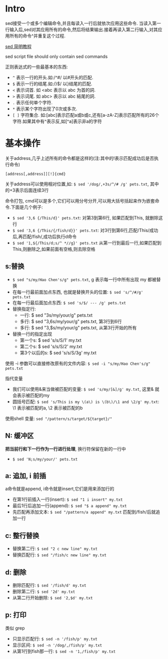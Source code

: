 # Intro
sed接受一个或多个编辑命令,并且每读入一行后就依次应用这些命令.
当读入第一行输入后,sed对其应用所有的命令,然后将结果输出.接着再读入第二行输入,对其应用所有的命令^并重复这个过程.

[sed 简明教程](http://coolshell.cn/articles/9104.html)

sed script file should only contain sed commands

正则表达式的一些最基本的东西:

- `^` 表示一行的开头.如:/^#/ 以#开头的匹配.
- `$` 表示一行的结尾.如:/}$/ 以}结尾的匹配.
- `<` 表示词首. 如 \<abc 表示以 abc 为首的詞.
- `>` 表示词尾. 如 abc\> 表示以 abc 結尾的詞.
- `.` 表示任何单个字符.
- `*` 表示某个字符出现了0次或多次.
- `[ ]` 字符集合. 如:[abc]表示匹配a或b或c,还有[a-zA-Z]表示匹配所有的26个字符.如果其中有^表示反,如[^a]表示非a的字符

# 基本操作
关于address,几乎上述所有的命令都是这样的(注:其中的!表示匹配成功后是否执行命令)
```
[address[,address]][!]{cmd}
```
关于address可以使用相对位置,如: `$ sed '/dog/,+3s/^/# /g' pets.txt`, 其中的+3表示后面连续3行

命令打包, cmd可以是多个,它们可以用分号分开,可以用大括号括起来作为嵌套命令.下面是几个例子:

- `$ sed '3,6 {/This/d}' pets.txt`: 对第3到第6行, 如果匹配到This, 就删除这行
- `$ sed '3,6 {/This/{/fish/d}}' pets.txt`: 对3行到第6行,匹配/This/成功后,再匹配/fish/,成功后执行d命令
- `$ sed '1,${/This/d;s/^ *//g}' pets.txt` 从第一行到最后一行,如果匹配到This,则删除之,如果前面有空格,则去除空格

## s:替换
- `$ sed "s/my/Hao Chen's/g" pets.txt`, g 表示每一行中所有出现 my 都被替换
- 在每一行最前面加点东西, 也就是替换开头的位置: `$ sed 's/^/#/g' pets.txt`
- 在每一行最后面加点东西: `$ sed 's/$/ --- /g' pets.txt`
- 替换指定行: 
	- 一行: $ sed "3s/my/your/g" pets.txt
	- 多行: $ sed "3,6s/my/your/g" pets.txt, 第3行到6行
	- 多行: $ sed "3,$s/my/your/g" pets.txt, 从第3行开始的所有
- 替换一行的指定出现
	- 第一个s: $ sed 's/s/S/1' my.txt
	- 第二个s: $ sed 's/s/S/2' my.txt
	- 第3个以后的s: $ sed 's/s/S/3g' my.txt

使用 -i 参数可以直接修改原有的文件内容: `$ sed -i "s/my/Hao Chen's/g" pets.txt`

指代变量

- 我们可以使用&来当做被匹配的变量: `$ sed 's/my/[&]/g' my.txt`, 这里& 就会表示被匹配的my
- 圆括号匹配: `$ sed 's/This is my \(a\) is \(b\)/\1 and \2/g' my.txt`: \1 表示被匹配的a, \2 表示被匹配的b

使用shell 变量: `sed "/pattern/s/target/${target}/"`

## N: 缓冲区
**把当前行和下一行作为一行进行处理**, 换行符保留在新的一行中

- `$ sed 'N;s/my/your/' pets.txt`

## a: 追加, i 前插
a命令就是append, i命令就是insert,它们是用来添加行的

- 在第1行前插入一行(insert): `$ sed "1 i insert" my.txt`
- 最后1行后追加一行(append): `$ sed "$ a append" my.txt`
- 先匹配再添加文本: `$ sed "/pattern/a append" my.txt` 匹配到/fish/后就追加一行

## c: 整行替换
- 替换第二行: `$ sed "2 c new line" my.txt`
- 替换匹配行: `$ sed "/fish/c new line" my.txt`

## d: 删除
- 删除匹配行: `$ sed '/fish/d' my.txt`
- 删除第二行: `$ sed '2d' my.txt`
- 从第二行开始删除: `$ sed '2,$d' my.txt`

## p: 打印
类似 grep

- 只显示匹配行: `$ sed -n '/fish/p' my.txt`
- 显示区间: `$ sed -n '/dog/,/fish/p' my.txt`
- 从第1行到fish那一行: `$ sed -n '1,/fish/p' my.txt`

